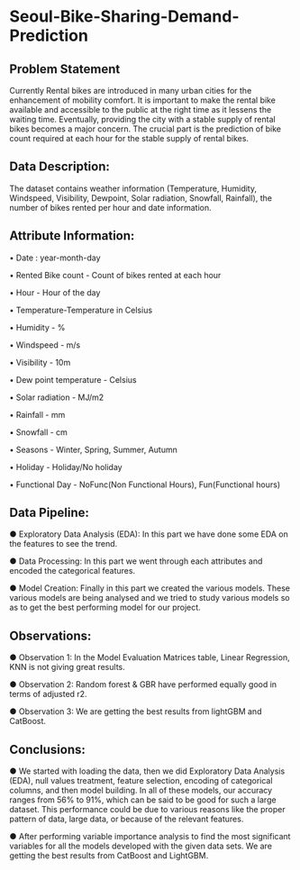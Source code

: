 # Seoul-Bike-Sharing-Demand-Prediction

## Problem Statement

Currently Rental bikes are introduced in many urban cities for the enhancement of mobility comfort. It is important to make the rental bike available and accessible to the public at the right time as it lessens the waiting time. Eventually, providing the city with a stable supply of rental bikes becomes a major concern. The crucial part is the prediction of bike count required at each hour for the stable supply of rental bikes.


## Data Description:

The dataset contains weather information (Temperature, Humidity, Windspeed, Visibility, Dewpoint, Solar radiation, Snowfall, Rainfall), the number of bikes rented per hour and date information.




## Attribute Information:

   • Date : year-month-day
   
   • Rented Bike count - Count of bikes rented at each hour
   
   • Hour - Hour of the day
   
   • Temperature-Temperature in Celsius
   
   • Humidity - %
   
   • Windspeed - m/s
   
   • Visibility - 10m
   
   • Dew point temperature - Celsius
   
   • Solar radiation - MJ/m2
   
   • Rainfall - mm
   
   • Snowfall - cm
   
   • Seasons - Winter, Spring, Summer, Autumn
   
   • Holiday - Holiday/No holiday
   
   • Functional Day - NoFunc(Non Functional Hours), Fun(Functional hours)





## Data Pipeline:

● Exploratory Data Analysis (EDA): In this part we have done some  EDA on the features to see the trend. 

● Data Processing: In this part we went through each attributes and  encoded the categorical features.

● Model Creation: Finally in this part we created the various models.  These various models are being analysed and we tried to study  various models so as to get the best performing model for our project.





## Observations:

● Observation 1: In the Model Evaluation Matrices table, Linear Regression, KNN is not giving great results. 

● Observation 2: Random forest & GBR have performed equally good in terms of adjusted r2. 

● Observation 3: We are getting the best results from lightGBM and CatBoost.





## Conclusions:

● We started with loading the data, then we did Exploratory Data Analysis (EDA), null values treatment, feature selection, encoding of categorical columns, and then model building. In all of these models, our accuracy ranges from 56% to 91%, which can be said to be good for such a large dataset. This performance could be due to various reasons like the proper pattern of data, large data, or because of the relevant features.

● After performing variable importance analysis to find the most significant variables for all the models developed with the given data sets. We are getting the best results from CatBoost and LightGBM.